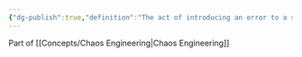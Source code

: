 ```yaml
---
{"dg-publish":true,"definition":"The act of introducing an error to a system. You can use different faults, such as network latency or loss of access to storage, to target system components. You can create scenarios that an application or service must be able to handle or recover from.","tags":["concept/SRE"],"creation_date":"2024-05-02 12:20","permalink":"/concepts/fault-injection/","dgPassFrontmatter":true}
---
```


Part of [[Concepts/Chaos Engineering\|Chaos Engineering]]

